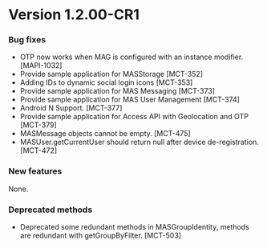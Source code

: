 # Version 1.2.00-CR1

### Bug fixes
- OTP now works when MAG is configured with an instance modifier.  [MAPI-1032]
- Provide sample application for MASStorage [MCT-352]
- Adding IDs to dynamic social login icons [MCT-353]
- Provide sample application for MAS Messaging [MCT-373]
- Provide sample application for MAS User Management [MCT-374]
- Android N Support. [MCT-377]
- Provide sample application for Access API with Geolocation and OTP [MCT-379]
- MASMessage objects cannot be empty. [MCT-475]
- MASUser.getCurrentUser should return null after device de-registration. [MCT-472]

### New features

None.

### Deprecated methods

- Deprecated some redundant methods in MASGroupIdentity, methods are redundant with getGroupByFilter. [MCT-503]

 [mag]: https://docops.ca.com/mag
 [mas.ca.com]: http://mas.ca.com/
 [docs]: http://mas.ca.com/docs/
 [blog]: http://mas.ca.com/blog/

 [releases]: ../../releases
 [contributing]: /CONTRIBUTING.md
 [license-link]: /LICENSE
